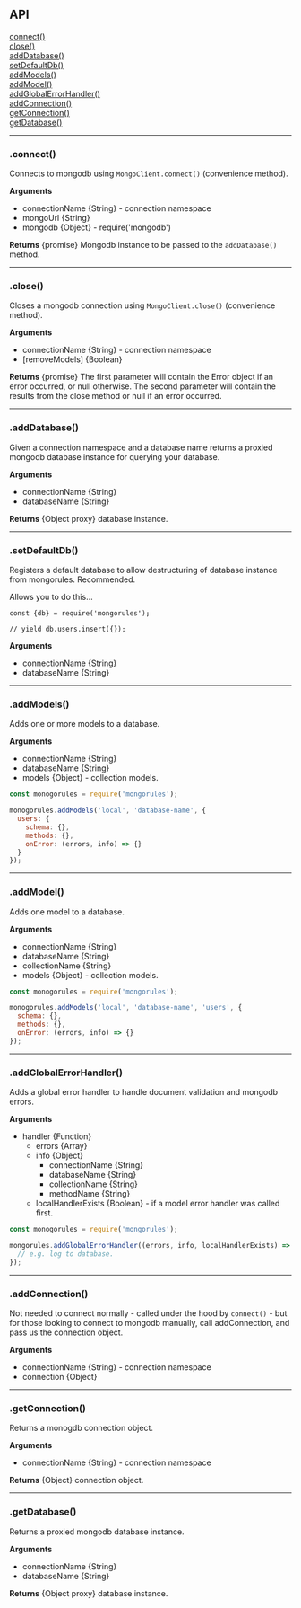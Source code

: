 ## API

[connect()](#connect)
<br>
[close()](#close)
<br>
[addDatabase()](#adddatabase)
<br>
[setDefaultDb()](#setdefaultdb)
<br>
[addModels()](#addmodels)
<br>
[addModel()](#addmodel)
<br>
[addGlobalErrorHandler()](#addglobalerrorhandler)
<br>
[addConnection()](#addconnection)
<br>
[getConnection()](#getconnection)
<br>
[getDatabase()](#getdatabase)
<br>

---

### .connect()
Connects to mongodb using `MongoClient.connect()` (convenience method).

**Arguments**
- connectionName {String} - connection namespace
- mongoUrl {String}
- mongodb {Object} - require('mongodb')

**Returns**
{promise} Mongodb instance to be passed to the `addDatabase()` method.

---

### .close()
Closes a mongodb connection using `MongoClient.close()` (convenience method).

**Arguments**
- connectionName {String} - connection namespace
- [removeModels] {Boolean}

**Returns**
{promise} The first parameter will contain the Error object if an error occurred, or null otherwise. The second parameter will contain the results from the close method or null if an error occurred.

---

### .addDatabase()

Given a connection namespace and a database name returns a proxied mongodb database instance for querying your database.

**Arguments**
- connectionName {String}
- databaseName {String}

**Returns**
{Object proxy} database instance.

---

### .setDefaultDb()

Registers a default database to allow destructuring of database instance from mongorules. Recommended.

Allows you to do this...

```
const {db} = require('mongorules');

// yield db.users.insert({});
```

**Arguments**
- connectionName {String}
- databaseName {String}

---

### .addModels()

Adds one or more models to a database.

**Arguments**
- connectionName {String}
- databaseName {String}
- models {Object} - collection models.

```javascript
const monogorules = require('mongorules');

monogorules.addModels('local', 'database-name', {
  users: {
    schema: {},
    methods: {},
    onError: (errors, info) => {}
  }
});
```

---

### .addModel()

Adds one model to a database.

**Arguments**
- connectionName {String}
- databaseName {String}
- collectionName {String}
- models {Object} - collection models.

```javascript
const monogorules = require('mongorules');

monogorules.addModels('local', 'database-name', 'users', {
  schema: {},
  methods: {},
  onError: (errors, info) => {}
});
```

---

### .addGlobalErrorHandler()
Adds a global error handler to handle document validation and mongodb errors.

**Arguments**
- handler {Function}
   - errors {Array}
   - info {Object}
     - connectionName {String}
     - databaseName {String}
     - collectionName {String}
     - methodName {String}
   - localHandlerExists {Boolean} - if a model error handler was called first.

```javascript
const monogorules = require('mongorules');

mongorules.addGlobalErrorHandler((errors, info, localHandlerExists) => {
  // e.g. log to database.
});
```

---

### .addConnection()

Not needed to connect normally - called under the hood by `connect()` - but for those looking to connect to mongodb manually, call addConnection, and pass us the connection object.

**Arguments**
- connectionName {String} - connection namespace
- connection {Object}

---

### .getConnection()

Returns a monogdb connection object.

**Arguments**
- connectionName {String} - connection namespace

**Returns**
{Object} connection object.

---

### .getDatabase()

Returns a proxied mongodb database instance.

**Arguments**
- connectionName {String}
- databaseName {String}

**Returns**
{Object proxy} database instance.
